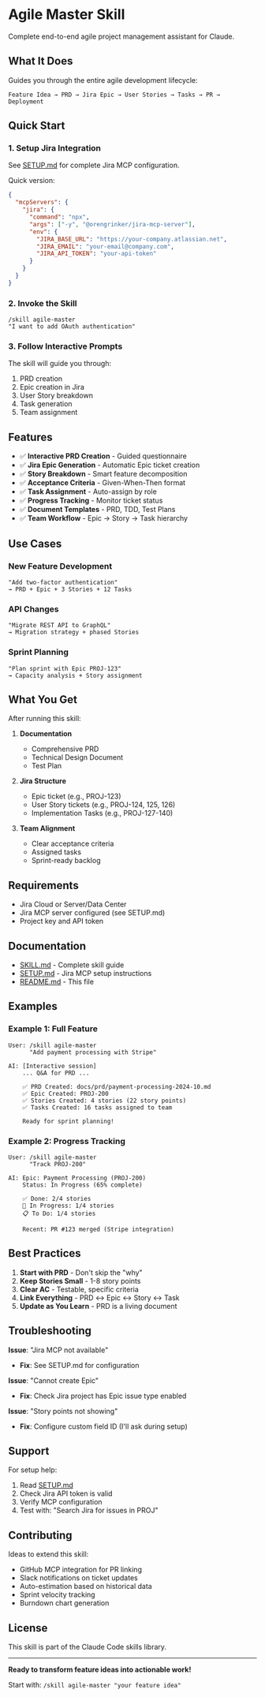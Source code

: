 # Agile Master Skill

Complete end-to-end agile project management assistant for Claude.

## What It Does

Guides you through the entire agile development lifecycle:

```
Feature Idea → PRD → Jira Epic → User Stories → Tasks → PR → Deployment
```

## Quick Start

### 1. Setup Jira Integration

See [SETUP.md](./SETUP.md) for complete Jira MCP configuration.

Quick version:
```json
{
  "mcpServers": {
    "jira": {
      "command": "npx",
      "args": ["-y", "@orengrinker/jira-mcp-server"],
      "env": {
        "JIRA_BASE_URL": "https://your-company.atlassian.net",
        "JIRA_EMAIL": "your-email@company.com",
        "JIRA_API_TOKEN": "your-api-token"
      }
    }
  }
}
```

### 2. Invoke the Skill

```
/skill agile-master
"I want to add OAuth authentication"
```

### 3. Follow Interactive Prompts

The skill will guide you through:
1. PRD creation
2. Epic creation in Jira
3. User Story breakdown
4. Task generation
5. Team assignment

## Features

- ✅ **Interactive PRD Creation** - Guided questionnaire
- ✅ **Jira Epic Generation** - Automatic Epic ticket creation
- ✅ **Story Breakdown** - Smart feature decomposition
- ✅ **Acceptance Criteria** - Given-When-Then format
- ✅ **Task Assignment** - Auto-assign by role
- ✅ **Progress Tracking** - Monitor ticket status
- ✅ **Document Templates** - PRD, TDD, Test Plans
- ✅ **Team Workflow** - Epic → Story → Task hierarchy

## Use Cases

### New Feature Development
```
"Add two-factor authentication"
→ PRD + Epic + 3 Stories + 12 Tasks
```

### API Changes
```
"Migrate REST API to GraphQL"
→ Migration strategy + phased Stories
```

### Sprint Planning
```
"Plan sprint with Epic PROJ-123"
→ Capacity analysis + Story assignment
```

## What You Get

After running this skill:

1. **Documentation**
   - Comprehensive PRD
   - Technical Design Document
   - Test Plan

2. **Jira Structure**
   - Epic ticket (e.g., PROJ-123)
   - User Story tickets (e.g., PROJ-124, 125, 126)
   - Implementation Tasks (e.g., PROJ-127-140)

3. **Team Alignment**
   - Clear acceptance criteria
   - Assigned tasks
   - Sprint-ready backlog

## Requirements

- Jira Cloud or Server/Data Center
- Jira MCP server configured (see SETUP.md)
- Project key and API token

## Documentation

- [SKILL.md](./SKILL.md) - Complete skill guide
- [SETUP.md](./SETUP.md) - Jira MCP setup instructions
- [README.md](./README.md) - This file

## Examples

### Example 1: Full Feature

```
User: /skill agile-master
      "Add payment processing with Stripe"

AI: [Interactive session]
    ... Q&A for PRD ...

    ✅ PRD Created: docs/prd/payment-processing-2024-10.md
    ✅ Epic Created: PROJ-200
    ✅ Stories Created: 4 stories (22 story points)
    ✅ Tasks Created: 16 tasks assigned to team

    Ready for sprint planning!
```

### Example 2: Progress Tracking

```
User: /skill agile-master
      "Track PROJ-200"

AI: Epic: Payment Processing (PROJ-200)
    Status: In Progress (65% complete)

    ✅ Done: 2/4 stories
    🚧 In Progress: 1/4 stories
    📋 To Do: 1/4 stories

    Recent: PR #123 merged (Stripe integration)
```

## Best Practices

1. **Start with PRD** - Don't skip the "why"
2. **Keep Stories Small** - 1-8 story points
3. **Clear AC** - Testable, specific criteria
4. **Link Everything** - PRD ↔ Epic ↔ Story ↔ Task
5. **Update as You Learn** - PRD is a living document

## Troubleshooting

**Issue**: "Jira MCP not available"
- **Fix**: See SETUP.md for configuration

**Issue**: "Cannot create Epic"
- **Fix**: Check Jira project has Epic issue type enabled

**Issue**: "Story points not showing"
- **Fix**: Configure custom field ID (I'll ask during setup)

## Support

For setup help:
1. Read [SETUP.md](./SETUP.md)
2. Check Jira API token is valid
3. Verify MCP configuration
4. Test with: "Search Jira for issues in PROJ"

## Contributing

Ideas to extend this skill:
- GitHub MCP integration for PR linking
- Slack notifications on ticket updates
- Auto-estimation based on historical data
- Sprint velocity tracking
- Burndown chart generation

## License

This skill is part of the Claude Code skills library.

---

**Ready to transform feature ideas into actionable work!**

Start with: `/skill agile-master "your feature idea"`
